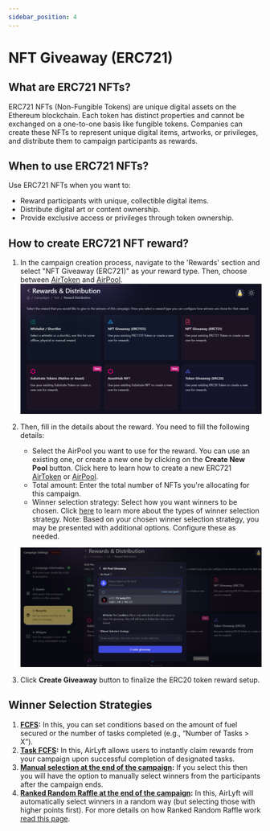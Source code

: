 ```yaml
---
sidebar_position: 4
---
```


# NFT Giveaway (ERC721)

## What are ERC721 NFTs?

ERC721 NFTs (Non-Fungible Tokens) are unique digital assets on the Ethereum blockchain. Each token has distinct properties and cannot be exchanged on a one-to-one basis like fungible tokens. Companies can create these NFTs to represent unique digital items, artworks, or privileges, and distribute them to campaign participants as rewards.

## When to use ERC721 NFTs?

Use ERC721 NFTs when you want to:

- Reward participants with unique, collectible digital items.
- Distribute digital art or content ownership.
- Provide exclusive access or privileges through token ownership.

## How to create ERC721 NFT reward?

1. In the campaign creation process, navigate to the 'Rewards' section and select "NFT Giveaway (ERC721)" as your reward type. Then, choose between [AirToken](../../../air-token) and [AirPool](../../../air-pool).
   ![Creating a ERC721 NFT Giveaway](../images/rewardsmain.png)

2. Then, fill in the details about the reward. You need to fill the following details:

   - Select the AirPool you want to use for the reward. You can use an existing one, or create a new one by clicking on the **Create New Pool** button. Click here to learn how to create a new ERC721 [AirToken](../../../air-token/create-airtoken-erc721) or [AirPool](../../../air-pool/create-airpool-erc721).
   - Total amount: Enter the total number of NFTs you're allocating for this campaign.
   - Winner selection strategy: Select how you want winners to be chosen. Click [here](../winner-selection) to learn more about the types of winner selection strategy.
     Note: Based on your chosen winner selection strategy, you may be presented with additional options. Configure these as needed.

   ![ERC721 Token Creation](../images/erc721rewardcreation.png)

3. Click **Create Giveaway** button to finalize the ERC20 token reward setup.

## Winner Selection Strategies

1. **[FCFS](../winner-selection/fcfs):** In this, you can set conditions based on the amount of fuel secured or the number of tasks completed (e.g., “Number of Tasks > X”).
2. **[Task FCFS](../winner-selection/task-fcfs):** In this, AirLyft allows users to instantly claim rewards from your campaign upon successful completion of designated tasks.
3. **[Manual selection at the end of the campaign](../winner-selection/manual):** If you select this then you will have the option to manually select winners from the participants after the campaign ends.
4. **[Ranked Random Raffle at the end of the campaign](../winner-selection/ranked-random):** In this, AirLyft will automatically select winners in a random way (but selecting those with higher points first). For more details on how Ranked Random Raffle work [read this page](../winner-selection/ranked-random).
